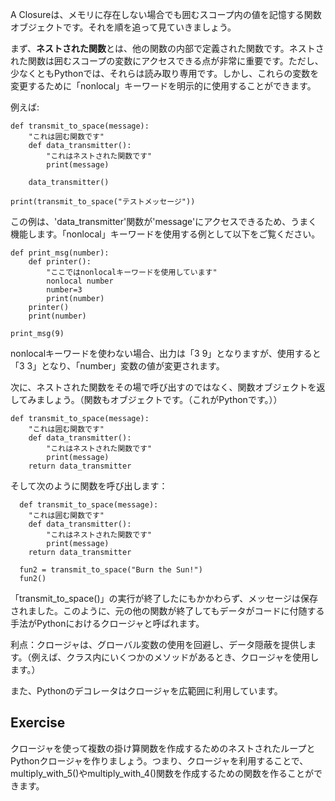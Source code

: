 A Closureは、メモリに存在しない場合でも囲むスコープ内の値を記憶する関数オブジェクトです。それを順を追って見ていきましょう。

まず、**ネストされた関数**とは、他の関数の内部で定義された関数です。ネストされた関数は囲むスコープの変数にアクセスできる点が非常に重要です。ただし、少なくともPythonでは、それらは読み取り専用です。しかし、これらの変数を変更するために「nonlocal」キーワードを明示的に使用することができます。

例えば:

    def transmit_to_space(message):
        "これは囲む関数です"
        def data_transmitter():
            "これはネストされた関数です"
            print(message)
    
        data_transmitter()
    
    print(transmit_to_space("テストメッセージ"))

この例は、'data_transmitter'関数が'message'にアクセスできるため、うまく機能します。「nonlocal」キーワードを使用する例として以下をご覧ください。

    def print_msg(number):
        def printer():
            "ここではnonlocalキーワードを使用しています"
            nonlocal number
            number=3
            print(number)
        printer()
        print(number)
    
    print_msg(9)

nonlocalキーワードを使わない場合、出力は「3 9」となりますが、使用すると「3 3」となり、「number」変数の値が変更されます。

次に、ネストされた関数をその場で呼び出すのではなく、関数オブジェクトを返してみましょう。（関数もオブジェクトです。（これがPythonです。））

    def transmit_to_space(message):
        "これは囲む関数です"
        def data_transmitter():
            "これはネストされた関数です"
            print(message)
        return data_transmitter

そして次のように関数を呼び出します：

      def transmit_to_space(message):
        "これは囲む関数です"
        def data_transmitter():
            "これはネストされた関数です"
            print(message)
        return data_transmitter
        
  	  fun2 = transmit_to_space("Burn the Sun!")
  	  fun2()

「transmit_to_space()」の実行が終了したにもかかわらず、メッセージは保存されました。このように、元の他の関数が終了してもデータがコードに付随する手法がPythonにおけるクロージャと呼ばれます。

利点：クロージャは、グローバル変数の使用を回避し、データ隠蔽を提供します。（例えば、クラス内にいくつかのメソッドがあるとき、クロージャを使用します。）

また、Pythonのデコレータはクロージャを広範囲に利用しています。

Exercise
--------

クロージャを使って複数の掛け算関数を作成するためのネストされたループとPythonクロージャを作りましょう。つまり、クロージャを利用することで、multiply_with_5()やmultiply_with_4()関数を作成するための関数を作ることができます。
